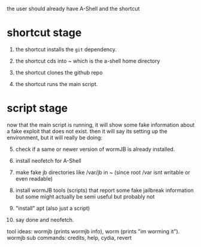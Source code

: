 the user should already have A-Shell and the shortcut

# shortcut stage

1. the shortcut installs the `git` dependency.

2. the shortcut cds into ~ which is the a-shell home directory

3. the shortcut clones the github repo

4. the shortcut runs the main script.

# script stage

now that the main script is running, it will show some fake information about a fake exploit that does not exist. then it will say its setting up the environment, but it will really be doing:

5. check if a same or newer version of wormJB is already installed.

6. install neofetch for A-Shell

8. make fake jb directories like /var/jb in ~ (since root /var isnt writable or even readable)

9. install wormJB tools (scripts) that report some fake jailbreak information but some might actually be semi useful but probably not

10. "install" apt (also just a script)

12. say done and neofetch.

tool ideas: wormjb (prints wormjb info), worm (prints "im worming it"). wormjb sub commands: credits, help, cydia, revert

